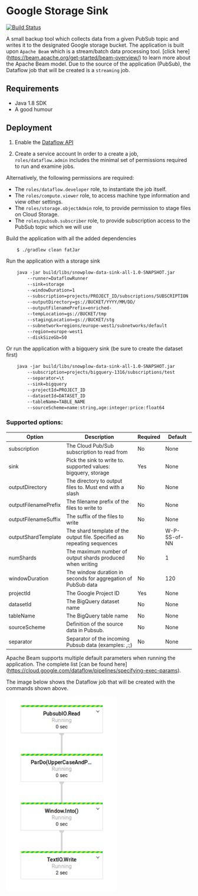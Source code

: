 # Google Storage Sink

[![Build Status](https://travis-ci.org/zwennesm/pubsub-storage-backup.svg?branch=master)](https://travis-ci.org/zwennesm/pubsub-storage-backup)

A small backup tool which collects data from a given PubSub topic and writes it to the designated Google storage
bucket. The application is built upon `Apache Beam` which is a stream/batch data processing tool. [click here]
(https://beam.apache.org/get-started/beam-overview/) to learn more about the Apache Beam model. Due to the source
of the application (PubSub), the Dataflow job that will be created is a `streaming` job.

## Requirements

* Java 1.8 SDK
* A good humour

## Deployment

1. Enable the [Dataflow API](https://cloud.google.com/apis/docs/enable-disable-apis)

2. Create a service account
In order to a create a job, `roles/dataflow.admin` includes the minimal set of permissions required to run and examine jobs.

Alternatively, the following permissions are required:

* The `roles/dataflow.developer` role, to instantiate the job itself.
* The `roles/compute.viewer` role, to access machine type information and view other settings.
* The `roles/storage.objectAdmin` role, to provide permission to stage files on Cloud Storage.
* The `roles/pubsub.subscriber` role, to provide subscription access to the PubSub topic which we will use

Build the application with all the added dependencies

```
    $ ./gradlew clean fatJar
```

Run the application with a storage sink

```
    java -jar build/libs/snowplow-data-sink-all-1.0-SNAPSHOT.jar
        --runner=DataflowRunner
        --sink=storage
        --windowDuration=1
        --subscription=projects/PROJECT_ID/subscriptions/SUBSCRIPTION
        --outputDirectory=gs://BUCKET/YYYY/MM/DD/
        --outputFilenamePrefix=enriched-
        --tempLocation=gs://BUCKET/tmp
        --stagingLocation=gs://BUCKET/stg
        --subnetwork=regions/europe-west1/subnetworks/default
        --region=europe-west1
        --diskSizeGb=50
```

Or run the application with a bigquery sink (be sure to create the dataset first)

```
    java -jar build/libs/snowplow-data-sink-all-1.0-SNAPSHOT.jar
        --subscription=projects/bigquery-1316/subscriptions/test
        --separator=\t
        --sink=bigquery
        --projectId=PROJECT_ID
        --datasetId=DATASET_ID
        --tableName=TABLE_NAME
        --sourceScheme=name:string,age:integer:price:float64
```

### Supported options:

Option | Description | Required | Default
--- | --- | --- | ---
subscription | The Cloud Pub/Sub subscription to read from | No | None
sink | Pick the sink to write to. supported values: bigquery, storage | Yes | None
outputDirectory | The directory to output files to. Must end with a slash | No | None
outputFilenamePrefix | The filename prefix of the files to write to | No | None
outputFilenameSuffix | The suffix of the files to write | No | None
outputShardTemplate | The shard template of the output file. Specified as repeating sequences | No | W-P-SS-of-NN
numShards | The maximum number of output shards produced when writing | No | 1
windowDuration | The window duration in seconds for aggregation of PubSub data | No | 120
projectId | The Google Project ID | Yes | None
datasetId | The BigQuery dataset name | No | None
tableName | The BigQuery table name | No | None
sourceScheme | Definition of the source data in Pubsub. | No | None
separator | Separator of the incoming Pubsub data (examples: ,:;) | No | None

Apache Beam supports multiple default parameters when running the application. The complete list [can be found here]
(https://cloud.google.com/dataflow/pipelines/specifying-exec-params).

The image below shows the Dataflow job that will be created with the commands shown above.


<img src="dataflow.png" width="300">
